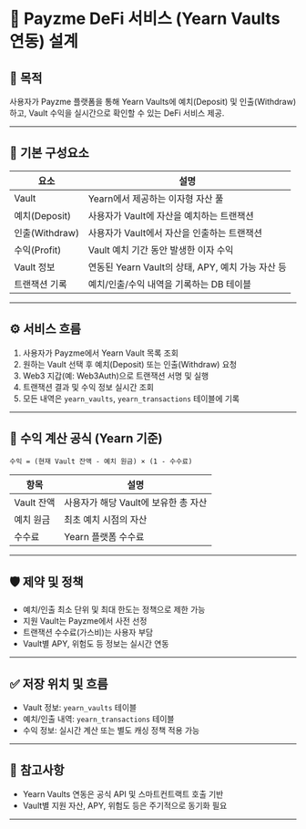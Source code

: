 # 📘 Payzme DeFi 서비스 (Yearn Vaults 연동) 설계

## 🎯 목적

사용자가 Payzme 플랫폼을 통해 Yearn Vaults에 예치(Deposit) 및 인출(Withdraw)하고, Vault 수익을 실시간으로 확인할 수 있는 DeFi 서비스 제공.

---

## 🧱 기본 구성요소

| 요소                | 설명                                                        |
|---------------------|-------------------------------------------------------------|
| Vault               | Yearn에서 제공하는 이자형 자산 풀                           |
| 예치(Deposit)       | 사용자가 Vault에 자산을 예치하는 트랜잭션                   |
| 인출(Withdraw)      | 사용자가 Vault에서 자산을 인출하는 트랜잭션                 |
| 수익(Profit)        | Vault 예치 기간 동안 발생한 이자 수익                        |
| Vault 정보          | 연동된 Yearn Vault의 상태, APY, 예치 가능 자산 등            |
| 트랜잭션 기록       | 예치/인출/수익 내역을 기록하는 DB 테이블                     |

---

## ⚙️ 서비스 흐름

1. 사용자가 Payzme에서 Yearn Vault 목록 조회
2. 원하는 Vault 선택 후 예치(Deposit) 또는 인출(Withdraw) 요청
3. Web3 지갑(예: Web3Auth)으로 트랜잭션 서명 및 실행
4. 트랜잭션 결과 및 수익 정보 실시간 조회
5. 모든 내역은 `yearn_vaults`, `yearn_transactions` 테이블에 기록

---

## 📐 수익 계산 공식 (Yearn 기준)

```
수익 = (현재 Vault 잔액 - 예치 원금) × (1 - 수수료)
```

| 항목         | 설명                                 |
|--------------|--------------------------------------|
| Vault 잔액   | 사용자가 해당 Vault에 보유한 총 자산   |
| 예치 원금    | 최초 예치 시점의 자산                 |
| 수수료       | Yearn 플랫폼 수수료                   |

---

## 🛡️ 제약 및 정책

- 예치/인출 최소 단위 및 최대 한도는 정책으로 제한 가능
- 지원 Vault는 Payzme에서 사전 선정
- 트랜잭션 수수료(가스비)는 사용자 부담
- Vault별 APY, 위험도 등 정보는 실시간 연동

---

## ✅ 저장 위치 및 흐름

- Vault 정보: `yearn_vaults` 테이블
- 예치/인출 내역: `yearn_transactions` 테이블
- 수익 정보: 실시간 계산 또는 별도 캐싱 정책 적용 가능

---

## 🧾 참고사항

- Yearn Vaults 연동은 공식 API 및 스마트컨트랙트 호출 기반
- Vault별 지원 자산, APY, 위험도 등은 주기적으로 동기화 필요

--- 